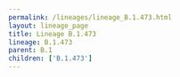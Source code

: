 ```yaml
---
permalink: /lineages/lineage_B.1.473.html
layout: lineage_page
title: Lineage B.1.473
lineage: B.1.473
parent: B.1
children: ['B.1.473']
---
```

